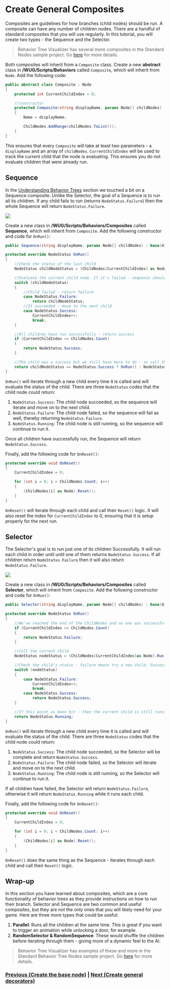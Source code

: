 # Create General Composites

Composites are guidelines for how branches (child nodes) should be run. A composite can have any number of children nodes. There are a handful of standard composites that you will use regularly. In this tutorial, you will create two types - the Sequence and the Selector. 

> Behavior Tree Visualizer has several more composites in the Standard Nodes sample project. Go [here](https://github.com/Yecats/UnityBehaviorTreeVisualizer/wiki/Standard-Behavior-Tree-Nodes) for more details.

Both composites will inherit from a `Composite` class. Create a new **abstract** class in **/WUG/Scripts/Behaviors** called `Composite`, which will inherit from `Node`. Add the following code:

```csharp
public abstract class Composite : Node
{
    protected int CurrentChildIndex = 0;

    //constructor
    protected Composite(string displayName, params Node[] childNodes)
    {
        Name = displayName;

        ChildNodes.AddRange(childNodes.ToList());
    }
}
```

This ensures that every `Composite` will take at least two parameters - a `displayName` and an array of `childNodes`. `CurrentChildIndex` will be used to track the current child that the node is evaluating. This ensures you 
 do not evaluate children that were already run.

## Sequence
In the [Understanding Behavior Trees](./pt2-understanding-behavior-trees.md) section we touched a bit on a Sequence composite. Unlike the Selector, the goal of a Sequence is to run all its children. If any child fails to run (returns `NodeStatus.Failure`) then the whole Sequence will return `NodeStatus.Failure`.

![](../images/bt-example-1.gif)

Create a new class in **/WUG/Scripts/Behaviors/Composites** called **Sequence**, which will inherit from `Composite`. Add the following constructor and code for `OnRun()`:

```csharp
public Sequence(string displayName, params Node[] childNodes) : base(displayName, childNodes) { }

protected override NodeStatus OnRun()
{
    //Check the status of the last child
    NodeStatus childNodeStatus = (ChildNodes[CurrentChildIndex] as Node).Run();

    //Evaluate the current child node. If it's failed - sequence should fail. 
    switch (childNodeStatus)
    {
        //Child failed - return failure
        case NodeStatus.Failure:
            return childNodeStatus;
        //It succeeded - move to the next child
        case NodeStatus.Success:
            CurrentChildIndex++;
            break;
    }

    //All children have run successfully - return success
    if (CurrentChildIndex >= ChildNodes.Count)
    {
        return NodeStatus.Success;
    }

    //The child was a success but we still have more to do - so call this method again.
    return childNodeStatus == NodeStatus.Success ? OnRun() : NodeStatus.Running;
}
```

`OnRun()` will iterate through a new child every time it is called and will evaluate the status of the child. There are three `NodeStatus` codes that the child node could return:

1. `NodeStatus.Success`: The child node succeeded, so the sequence will iterate and move on to the next child.
2. `NodeStatus.Failure`: The child node failed, so the sequence will fail as well, thereby returning `NodeStatus.Failure`.
3. `NodeStatus.Running`: The child node is still running, so the sequence will continue to run it.

Once all children have successfully run, the Sequence will return `NodeStatus.Success`.

Finally, add the following code for `OnReset()`:

```csharp
protected override void OnReset()
{
    CurrentChildIndex = 0;

    for (int i = 0; i < ChildNodes.Count; i++)
    {
        (ChildNodes[i] as Node).Reset();
    }
}
```

`OnReset()` will iterate through each child and call their `Reset()` logic. It will also reset the index for `CurrentChildIndex` to 0, ensuring that it is setup properly for the next run.

## Selector
The Selector's goal is to run just one of its children Successfully. It will run each child in order until until one of them returns `NodeStatus.Success`. If all children return `NodeStatus.Failure` then it will also return `NodeStatus.Failure`.

![](../images/bt-selector.gif)

Create a new class in **/WUG/Scripts/Behaviors/Composites** called **Selector**, which will inherit from `Composite`. Add the following constructor and code for `OnRun()`:

```csharp
public Selector(string displayName, params Node[] childNodes) : base(displayName, childNodes) { }

protected override NodeStatus OnRun()
{
    //We've reached the end of the ChildNodes and no one was successful
    if (CurrentChildIndex >= ChildNodes.Count)
    {
        return NodeStatus.Failure;
    }

    //Call the current child
    NodeStatus nodeStatus = (ChildNodes[CurrentChildIndex]as Node).Run();

    //Check the child's status - failure means try a new child, Success means done.
    switch (nodeStatus)
    {
        case NodeStatus.Failure:
            CurrentChildIndex++;
            break;
        case NodeStatus.Success:
            return NodeStatus.Success;
    }

    //If this point as been hit - then the current child is still running
    return NodeStatus.Running;
}
```

`OnRun()` will iterate through a new child every time it is called and will evaluate the status of the child. There are three `NodeStatus` codes that the child node could return:

1. `NodeStatus.Success`: The child node succeeded, so the Selector will be complete and return `NodeStatus.Success`. 
2. `NodeStatus.Failure`: The child node failed, so the Selector will iterate and move on to the next child.
3. `NodeStatus.Running`: The child node is still running, so the Selector will continue to run it.

If all children have failed, the Selector will return `NodeStatus.Failure`, otherwise it will return `NodeStatus.Running` while it runs each child.

Finally, add the following code for `OnReset()`:

```csharp
protected override void OnReset()
{
    CurrentChildIndex = 0;

    for (int i = 0; i < ChildNodes.Count; i++)
    {
        (ChildNodes[i] as Node).Reset();
    }
}
```

`OnReset()` does the same thing as the Sequence - iterates through each child and call their `Reset()` logic. 

## Wrap-up
In this section you have learned about composites, which are a core functionality of behavior trees as they provide instructions on how to run their branch. Selector and Sequence are two common and useful composites, but they are not the only ones that you will likely need for your game. Here are three more types that could be useful:

1. **Parallel**: Runs all the children at the same time. This is great if you want to trigger an animation while unlocking a door, for example.
2. **RandomSelector & RandomSequence**: These would shuffle the children before iterating through them - giving more of a dynamic feel to the AI.

> Behavior Tree Visualizer has examples of these and more in the Standard Behavior Tree Nodes sample project. Go [here](https://github.com/Yecats/UnityBehaviorTreeVisualizer/wiki/Standard-Behavior-Tree-Nodes) for more details.

### [Previous (Create the base node)](./pt3-create-base-node.md)    |     [Next (Create general decorators)](./pt5-create-general-decorators.md/)